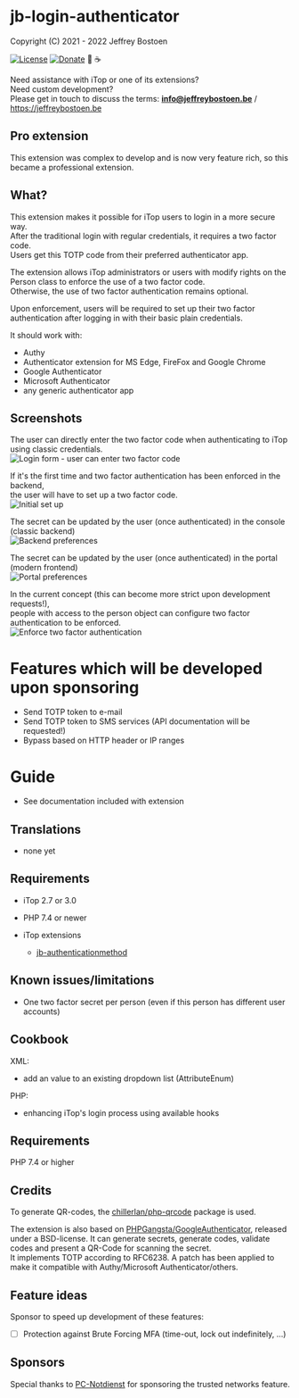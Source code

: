 # jb-login-authenticator

Copyright (C) 2021 - 2022 Jeffrey Bostoen

[![License](https://img.shields.io/github/license/jbostoen/iTop-custom-extensions)](https://github.com/jbostoen/iTop-custom-extensions/blob/master/license.md)
[![Donate](https://img.shields.io/badge/Donate-PayPal-green.svg)](https://www.paypal.me/jbostoen)
🍻 ☕

Need assistance with iTop or one of its extensions?  
Need custom development?  
Please get in touch to discuss the terms: **info@jeffreybostoen.be** / https://jeffreybostoen.be

## Pro extension

This extension was complex to develop and is now very feature rich, so this became a professional extension.


## What?

This extension makes it possible for iTop users to login in a more secure way.   
After the traditional login with regular credentials, it requires a two factor code.  
Users get this TOTP code from their preferred authenticator app.

The extension allows iTop administrators or users with modify rights on the Person class to enforce the use of a two factor code.  
Otherwise, the use of two factor authentication remains optional. 

Upon enforcement, users will be required to set up their two factor authentication after logging in with their basic plain credentials.


It should work with:
* Authy
* Authenticator extension for MS Edge, FireFox and Google Chrome
* Google Authenticator
* Microsoft Authenticator
* any generic authenticator app


## Screenshots

The user can directly enter the two factor code when authenticating to iTop using classic credentials.  
![Login form - user can enter two factor code](screenshots/20210305_login.png)


If it's the first time and two factor authentication has been enforced in the backend,  
the user will have to set up a two factor code.  
![Initial set up](screenshots/20210305_first_setup_when_enforced.png)


The secret can be updated by the user (once authenticated) in the console (classic backend)  
![Backend preferences](screenshots/20210305_console_preferences.png)


The secret can be updated by the user (once authenticated) in the portal (modern frontend)  
![Portal preferences](screenshots/20210305_portal_preferences.png)


In the current concept (this can become more strict upon development requests!),  
people with access to the person object can configure two factor authentication to be enforced.  
![Enforce two factor authentication](screenshots/20210305_person.png)

# Features which will be developed upon sponsoring

* Send TOTP token to e-mail
* Send TOTP token to SMS services (API documentation will be requested!)
* Bypass based on HTTP header or IP ranges


# Guide

* See documentation included with extension


## Translations
* none yet


## Requirements

* iTop 2.7 or 3.0
* PHP 7.4 or newer

* iTop extensions
  * [jb-authenticationmethod](https://github.com/jbostoen/itop-jb-authenticationmethod)
  
  
## Known issues/limitations

* One two factor secret per person (even if this person has different user accounts)


## Cookbook

XML:
* add an value to an existing dropdown list (AttributeEnum)

PHP:
* enhancing iTop's login process using available hooks

## Requirements

PHP 7.4 or higher

## Credits

To generate QR-codes, the [chillerlan/php-qrcode](https://github.com/chillerlan/php-qrcode) package is used. 

The extension is also based on [PHPGangsta/GoogleAuthenticator](https://github.com/PHPGangsta/GoogleAuthenticator), released under a BSD-license.
It can generate secrets, generate codes, validate codes and present a QR-Code for scanning the secret.  
It implements TOTP according to RFC6238. A patch has been applied to make it compatible with Authy/Microsoft Authenticator/others.


## Feature ideas

Sponsor to speed up development of these features:

- [ ] Protection against Brute Forcing MFA (time-out, lock out indefinitely, ...)


## Sponsors

Special thanks to [PC-Notdienst](https://www.pc-notdienst.com/) for sponsoring the trusted networks feature.
